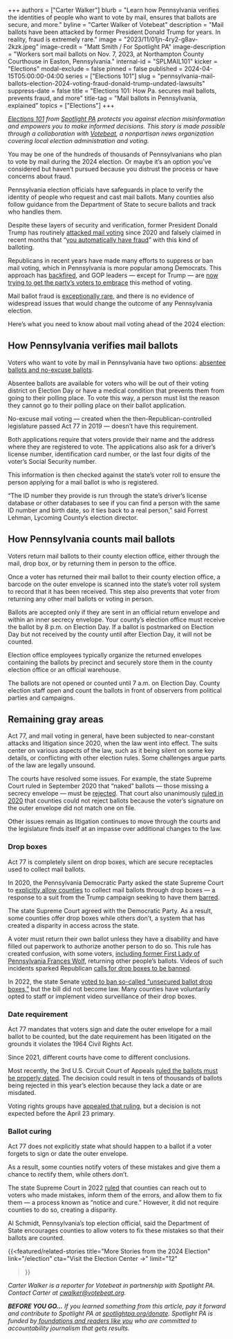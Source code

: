 +++
authors = ["Carter Walker"]
blurb = "Learn how Pennsylvania verifies the identities of people who want to vote by mail, ensures that ballots are secure, and more."
byline = "Carter Walker of Votebeat"
description = "Mail ballots have been attacked by former President Donald Trump for years. In reality, fraud is extremely rare."
image = "2023/11/01jn-4ry2-g8av-2kzk.jpeg"
image-credit = "Matt Smith / For Spotlight PA"
image-description = "Workers sort mail ballots on Nov. 7, 2023, at Northampton County Courthouse in Easton, Pennsylvania."
internal-id = "SPLMAIL101"
kicker = "Elections"
modal-exclude = false
pinned = false
published = 2024-04-15T05:00:00-04:00
series = ["Elections 101"]
slug = "pennsylvania-mail-ballots-election-2024-voting-fraud-donald-trump-undated-lawsuits"
suppress-date = false
title = "Elections 101: How Pa. secures mail ballots, prevents fraud, and more"
title-tag = "Mail ballots in Pennsylvania, explained"
topics = ["Elections"]
+++

<a href="https://www.spotlightpa.org/series/elections-101/"><em>Elections 101</em></a><em> from </em><a href="https://www.spotlightpa.org/"><em>Spotlight PA</em></a><em> protects you against election misinformation and empowers you to make informed decisions. This story is made possible through a collaboration with </em><a href="https://www.votebeat.org/"><em>Votebeat</em></a><em>, a nonpartisan news organization covering local election administration and voting.</em>

You may be one of the hundreds of thousands of Pennsylvanians who plan to vote by mail during the 2024 election. Or maybe it’s an option you’ve considered but haven’t pursued because you distrust the process or have concerns about fraud.

Pennsylvania election officials have safeguards in place to verify the identity of people who request and cast mail ballots. Many counties also follow guidance from the Department of State to secure ballots and track who handles them.

Despite these layers of security and verification, former President Donald Trump has routinely <a href="https://www.factcheck.org/2020/09/trumps-repeated-false-attacks-on-mail-in-ballots/">attacked mail voting</a> since 2020 and falsely claimed in recent months that “<a href="https://www.washingtonpost.com/elections/2024/03/28/trump-mail-early-voting-republicans/">you automatically have fraud</a>” with this kind of balloting.

<script src="https://www.spotlightpa.org/embed.js" async></script><div data-spl-embed-version="1" data-spl-src="https://www.spotlightpa.org/embeds/newsletter/"></div>

Republicans in recent years have made many efforts to suppress or ban mail voting, which in Pennsylvania is more popular among Democrats. This approach has <a href="https://www.politico.com/live-updates/2024/03/28/congress/gop-recruit-mail-in-ballots-worries-mccormick-pennsylvania-senate-00149567">backfired</a>, and GOP leaders — except for Trump — are <a href="https://www.nbcnews.com/politics/2024-election/republicans-trump-mail-voting-resistance-rnc-rcna145599">now trying to get the party’s voters to embrace</a> this method of voting.

Mail ballot fraud is <a href="https://www.washingtonpost.com/politics/minuscule-number-of-potentially-fraudulent-ballots-in-states-with-universal-mail-voting-undercuts-trump-claims-about-election-risks/2020/06/08/1e78aa26-a5c5-11ea-bb20-ebf0921f3bbd_story.html">exceptionally rare</a>, and there is no evidence of widespread issues that would change the outcome of any Pennsylvania election.

Here’s what you need to know about mail voting ahead of the 2024 election:

## How Pennsylvania verifies mail ballots

Voters who want to vote by mail in Pennsylvania have two options: <a href="https://www.spotlightpa.org/news/2024/04/pennsylvania-primary-election-2024-mail-ballot-how-to-request-fill-out-return/">absentee ballots and no-excuse ballots</a>.

Absentee ballots are available for voters who will be out of their voting district on Election Day or have a medical condition that prevents them from going to their polling place. To vote this way, a person must list the reason they cannot go to their polling place on their ballot application.

No-excuse mail voting — created when the then-Republican-controlled legislature passed Act 77 in 2019 — doesn’t have this requirement.

Both applications require that voters provide their name and the address where they are registered to vote. The applications also ask for a driver’s license number, identification card number, or the last four digits of the voter’s Social Security number.

This information is then checked against the state’s voter roll to ensure the person applying for a mail ballot is who is registered.

“The ID number they provide is run through the state’s driver’s license database or other databases to see if you can find a person with the same ID number and birth date, so it ties back to a real person,” said Forrest Lehman, Lycoming County’s election director.

## How Pennsylvania counts mail ballots

Voters return mail ballots to their county election office, either through the mail, drop box, or by returning them in person to the office.

Once a voter has returned their mail ballot to their county election office, a barcode on the outer envelope is scanned into the state’s voter roll system to record that it has been received. This step also prevents that voter from returning any other mail ballots or voting in person.

Ballots are accepted only if they are sent in an official return envelope and within an inner secrecy envelope. Your county’s election office must receive the ballot by 8 p.m. on Election Day. If a ballot is postmarked on Election Day but not received by the county until after Election Day, it will not be counted.

Election office employees typically organize the returned envelopes containing the ballots by precinct and securely store them in the county election office or an official warehouse.

The ballots are not opened or counted until 7 a.m. on Election Day. County election staff open and count the ballots in front of observers from political parties and campaigns.

## Remaining gray areas

Act 77, and mail voting in general, have been subjected to near-constant attacks and litigation since 2020, when the law went into effect. The suits center on various aspects of the law, such as it being silent on some key details, or conflicting with other election rules. Some challenges argue parts of the law are legally unsound.

The courts have resolved some issues. For example, the state Supreme Court ruled in September 2020 that “naked” ballots — those missing a secrecy envelope — must be <a href="https://www.nbcnews.com/politics/2020-election/naked-ballots-explained-pennsylvania-new-court-ruling-complicates-mail-voting-n1241017">rejected</a>. That court also unanimously <a href="https://www.democracydocket.com/cases/pennsylvania-kings-bench-petition/">ruled in 2020</a> that counties could not reject ballots because the voter’s signature on the outer envelope did not match one on file.

Other issues remain as litigation continues to move through the courts and the legislature finds itself at an impasse over additional changes to the law.

<script src="https://www.spotlightpa.org/embed.js" async></script><div data-spl-embed-version="1" data-spl-src="https://www.spotlightpa.org/embeds/donate/"></div>

### Drop boxes

Act 77 is completely silent on drop boxes, which are secure receptacles used to collect mail ballots.

In 2020, the Pennsylvania Democratic Party asked the state Supreme Court to <a href="https://www.inquirer.com/politics/election/pennsylvania-democrats-election-lawsuit-trump-rnc-20200713.html">explicitly allow counties</a> to collect mail ballots through drop boxes — a response to a suit from the Trump campaign seeking to have them <a href="https://whyy.org/articles/judge-rejects-trump-lawsuit-over-pa-ballot-drop-boxes/">barred</a>.

The state Supreme Court agreed with the Democratic Party. As a result, some counties offer drop boxes while others don’t, a system that has created a disparity in access across the state.

A voter must return their own ballot unless they have a disability and have filled out paperwork to authorize another person to do so. This rule has created confusion, with some voters, <a href="https://www.spotlightpa.org/news/2021/11/pa-tom-wolf-mail-ballot-election-law-violation/">including former First Lady of Pennsylvania Frances Wolf</a>, returning other people’s ballots. Videos of such incidents sparked Republican <a href="https://www.washingtonpost.com/nation/2022/11/05/pennsylvania-voters-ballot-box/">calls for drop boxes to be banned</a>.

In 2022, the state Senate <a href="https://www.pasenategop.com/news/senate-votes-to-ban-unsecured-ballot-drop-boxes-and-private-funding-of-election-operations/">voted to ban so-called “unsecured ballot drop boxes,”</a> but the bill did not become law. Many counties have voluntarily opted to staff or implement video surveillance of their drop boxes.

### Date requirement

Act 77 mandates that voters sign and date the outer envelope for a mail ballot to be counted, but the date requirement has been litigated on the grounds it violates the 1964 Civil Rights Act.

Since 2021, different courts have come to different conclusions.

Most recently, the 3rd U.S. Circuit Court of Appeals <a href="https://www.votebeat.org/pennsylvania/2024/03/29/undated-mail-ballots-third-circuit-court-ruling-materiality/">ruled the ballots must be properly dated</a>. The decision could result in tens of thousands of ballots being rejected in this year’s election because they lack a date or are misdated.

Voting rights groups have <a href="https://www.spotlightpa.org/news/2024/04/pennsylvania-election-2024-undated-mail-ballots-appeal-federal-lawsuit/">appealed that ruling</a>, but a decision is not expected before the April 23 primary.

### Ballot curing

Act 77 does not explicitly state what should happen to a ballot if a voter forgets to sign or date the outer envelope.

As a result, some counties notify voters of these mistakes and give them a chance to rectify them, while others don’t.

The state Supreme Court in 2022 <a href="https://www.wesa.fm/politics-government/2022-10-22/justices-take-undated-ballot-case-dont-halt-ballot-curing">ruled</a> that counties can reach out to voters who made mistakes, inform them of the errors, and allow them to fix them — a process known as “notice and cure.” However, it did not require counties to do so, creating a disparity.

Al Schmidt, Pennsylvania’s top election official, said the Department of State encourages counties to allow voters to fix these mistakes so that their ballots are counted.

{{<featured/related-stories 
  title="More Stories from the 2024 Election" 
  link="/election"
  cta="Visit the Election Center →"
  limit="12"
>}}

<em>Carter Walker is a reporter for Votebeat in partnership with Spotlight PA. Contact Carter at </em><a href="mailto:cwalker@votebeat.org"><em>cwalker@votebeat.org</em></a><em>.</em>

<strong><em>BEFORE YOU GO…</em></strong><em> If you learned something from this article, pay it forward and contribute to Spotlight PA at </em><a href="http://spotlightpa.org/donate"><em>spotlightpa.org/donate</em></a><em>. Spotlight PA is funded by</em><a href="https://www.spotlightpa.org/support"><em> foundations and readers like you</em></a><em> who are committed to accountability journalism that gets results.</em>

